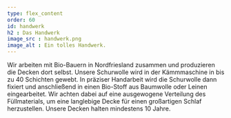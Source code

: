 ```yaml
---
type: flex_content
order: 60
id: handwerk
h2 : Das Handwerk
image_src : handwerk.png
image_alt : Ein tolles Handwerk.
---
```

Wir arbeiten mit Bio-Bauern in Nordfriesland zusammen und produzieren die Decken dort selbst. Unsere Schurwolle wird in der Kämmmaschine in bis zu 40 Schichten gewebt. In präziser Handarbeit wird die Schurwolle dann fixiert und anschließend in einen Bio-Stoff aus Baumwolle oder Leinen eingearbeitet. Wir achten dabei auf eine ausgewogene Verteilung des Füllmaterials, um eine langlebige Decke für einen großartigen Schlaf herzustellen. Unsere Decken halten mindestens 10 Jahre.